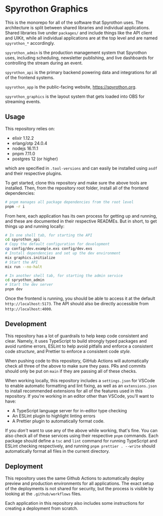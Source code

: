 # Spyrothon Graphics

This is the monorepo for all of the software that Spyrothon uses. The architecture is split between
shared libraries and individual applications. Shared libraries live under `packages/` and include
things like the API client and UIKit, while all individual applications are at the top level and are
named `spyrothon_*` accordingly.

`spyrothon_admin` is the production management system that Spyrothon uses, including scheduling,
newsletter publishing, and live dashboards for controlling the stream during an event.

`spyrothon_api` is the primary backend powering data and integrations for all of the frontend
systems.

`spyrothon_app` is the public-facing website, https://spyrothon.org.

`spyrothon_graphics` is the layout system that gets loaded into OBS for streaming events.

## Usage

This repository relies on:

- elixir 1.12.2
- erlang/otp 24.0.4
- nodejs 16.11.1
- pnpm 7.11.0
- postgres 12 (or higher)

which are specified in `.tool-versions` and can easily be installed using `asdf` and their
respective plugins.

To get started, clone this repository and make sure the above tools are installed. Then, from the
repository root folder, install all of the frontend dependencies:

```zsh
# pnpm manages all package dependencies from the root level
pnpm -r i
```

From here, each application has its own process for getting up and running, and these are documented
in their respective READMEs. But in short, to get things up and running locally:

```zsh
# In one shell tab, for starting the API
cd spyrothon_api
# Copy the default configuration for development
cp config/dev.example.exs config/dev.exs
# Install dependencies and set up the dev environment
mix graphics.initialize
# Start the API
mix run --no-halt

# In another shell tab, for starting the admin service
cd spryothon_admin
# Start the dev server
pnpm dev
```

Once the frontend is running, you should be able to access it at the default
`http://localhost:5173`. The API should also be directly accessible from `http://localhost:4000`.

## Development

This repository has a lot of guardrails to help keep code consistent and clear. Namely, it uses
TypeScript to build strongly typed packages and avoid runtime errors, ESLint to help avoid pitfalls
and enforce a consistent code _structure_, and Prettier to enforce a consistent code _style_.

When pushing code to this repository, GitHub Actions will automatically check all three of the above
to make sure they pass. PRs and commits should only be put on `main` if they are passing all of
these checks.

When working locally, this repository includes a `settings.json` for VSCode to enable automatic
formatting and lint fixing, as well as an `extensions.json` to install recommended extensions for
all of the features used in this repository. If you're working in an editor other than VSCode,
you'll want to have:

- A TypeScript language server for in-editor type checking
- An ESLint plugin to highlight linting errors
- A Prettier plugin to automatically format code.

If you _don't_ want to use any of the above while working, that's fine. You can also check all of
these services using their respective `pnpm` commands. Each package should define a `tsc` and `lint`
command for running TypeScript and ESLint checking respectively, and running
`pnpm prettier . --write` should automatically format all files in the current directory.

## Deployment

This repository uses the same Github Actions to automatically deploy preview and production
environments for all applications. The exact setup of the deployments is not shared for security,
but the process is visible by looking at the `.github/workflows` files.

Each application in this repository also includes some instructions for creating a deployment from
scratch.
